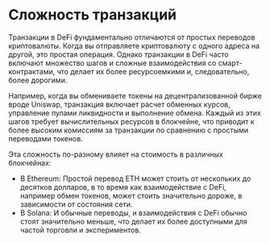 # Сложность транзакций

Транзакции в DeFi фундаментально отличаются от простых переводов криптовалюты. Когда вы отправляете криптовалюту с одного адреса на другой, это простая операция. Однако транзакции в DeFi часто включают множество шагов и сложные взаимодействия со смарт-контрактами, что делает их более ресурсоемкими и, следовательно, более дорогими.

Например, когда вы обмениваете токены на децентрализованной бирже вроде Uniswap, транзакция включает расчет обменных курсов, управление пулами ликвидности и выполнение обмена. Каждый из этих шагов требует вычислительных ресурсов в блокчейне, что приводит к более высоким комиссиям за транзакции по сравнению с простыми переводами токенов.

Эта сложность по-разному влияет на стоимость в различных блокчейнах:

- В Ethereum: Простой перевод ETH может стоить от нескольких до десятков долларов, в то время как взаимодействие с DeFi, например обмен токенов, может стоить значительно дороже, в зависимости от состояния сети.
- В Solana: И обычные переводы, и взаимодействия с DeFi обычно стоят значительно меньше, что делает их более доступными для частой торговли и экспериментов.